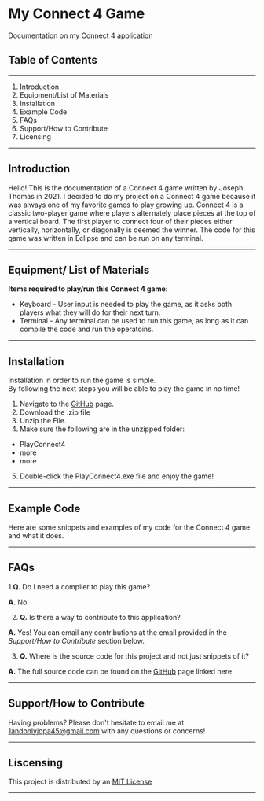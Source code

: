 # My Connect 4 Game
Documentation on my Connect 4 application

## Table of Contents
---
1. Introduction
2. Equipment/List of Materials
3. Installation
4. Example Code
5. FAQs
6. Support/How to Contribute
7. Licensing

---
## Introduction
Hello! This is the documentation of a Connect 4 game written by Joseph Thomas in 2021.  I decided to do my project on a Connect 4 game because it was always one of my favorite games to play growing up.  Connect 4 is a classic two-player game where players alternately place pieces at the top of a vertical board.  The first player to connect four of their pieces either vertically, horizontally, or diagonally is deemed the winner.  The code for this game was written in Eclipse and can be run on any terminal.

---
## Equipment/ List of Materials
**Items required to play/run this Connect 4 game:**
* Keyboard - User input is needed to play the game, as it asks both players what they will do for their next turn.
* Terminal - Any terminal can be used to run this game, as long as it can compile the code and run the operatoins.

---
## Installation
Installation in order to run the game is simple.  
By following the next steps you will be able to play the game in no time!
1. Navigate to the [GitHub]() page.
2. Download the .zip file
3. Unzip the File.
4. Make sure the following are in the unzipped folder:
  * PlayConnect4
  * more
  * more
5. Double-click the PlayConnect4.exe file and enjoy the game!
---
## Example Code
Here are some snippets and examples of my code for the Connect 4 game and what it does.

---
## FAQs
  1.**Q.** Do I need a compiler to play this game?

 **A.** No
 
 2. **Q.** Is there a way to contribute to this application?

  **A.** Yes!  You can email any contributions at the email provided in the *Support/How to Contribute* section below.
  
3. **Q.** Where is the source code for this project and not just snippets of it?

 **A.** The full source code can be found on the [GitHub]() page linked here.
 
 ---
 ## Support/How to Contribute
 Having problems?  Please don't hesitate to email me at 1andonlyjopa45@gmail.com with any questions or concerns! 
 
 ---
 ## Liscensing
 This project is distributed by an [MIT License](https://opensource.org/licenses/MIT)
 
 ---
